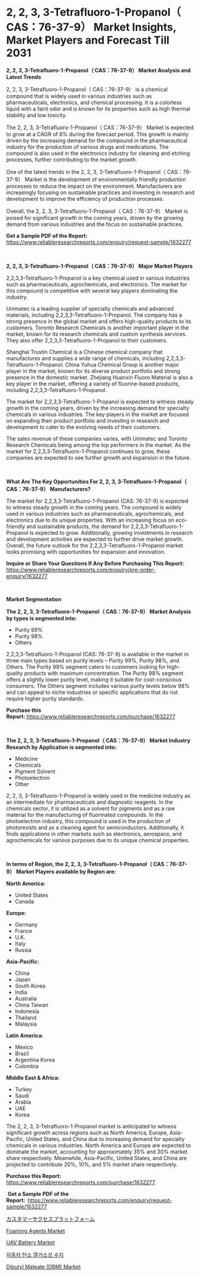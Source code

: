 <p><h1>2, 2, 3, 3-Tetrafluoro-1-Propanol（ CAS：76-37-9） Market Insights, Market Players and Forecast Till 2031</h1></p><p><strong>2, 2, 3, 3-Tetrafluoro-1-Propanol（ CAS：76-37-9） Market Analysis and Latest Trends</strong></p>
<p><p>2, 2, 3, 3-Tetrafluoro-1-Propanol（ CAS：76-37-9） is a chemical compound that is widely used in various industries such as pharmaceuticals, electronics, and chemical processing. It is a colorless liquid with a faint odor and is known for its properties such as high thermal stability and low toxicity.</p><p>The 2, 2, 3, 3-Tetrafluoro-1-Propanol（ CAS：76-37-9） Market is expected to grow at a CAGR of 8% during the forecast period. This growth is mainly driven by the increasing demand for the compound in the pharmaceutical industry for the production of various drugs and medications. The compound is also used in the electronics industry for cleaning and etching processes, further contributing to the market growth.</p><p>One of the latest trends in the 2, 2, 3, 3-Tetrafluoro-1-Propanol（ CAS：76-37-9） Market is the development of environmentally friendly production processes to reduce the impact on the environment. Manufacturers are increasingly focusing on sustainable practices and investing in research and development to improve the efficiency of production processes.</p><p>Overall, the 2, 2, 3, 3-Tetrafluoro-1-Propanol（ CAS：76-37-9） Market is poised for significant growth in the coming years, driven by the growing demand from various industries and the focus on sustainable practices.</p></p>
<p><strong>Get a Sample PDF of the Report:&nbsp;</strong> <a href="https://www.reliableresearchreports.com/enquiry/request-sample/1632277">https://www.reliableresearchreports.com/enquiry/request-sample/1632277</a></p>
<p>&nbsp;</p>
<p><strong>2, 2, 3, 3-Tetrafluoro-1-Propanol（ CAS：76-37-9） Major Market Players</strong></p>
<p><p>2,2,3,3-Tetrafluoro-1-Propanol is a key chemical used in various industries such as pharmaceuticals, agrochemicals, and electronics. The market for this compound is competitive with several key players dominating the industry.</p><p>Unimatec is a leading supplier of specialty chemicals and advanced materials, including 2,2,3,3-Tetrafluoro-1-Propanol. The company has a strong presence in the global market and offers high-quality products to its customers. Toronto Research Chemicals is another important player in the market, known for its research chemicals and custom synthesis services. They also offer 2,2,3,3-Tetrafluoro-1-Propanol to their customers.</p><p>Shanghai Trustin Chemical is a Chinese chemical company that manufactures and supplies a wide range of chemicals, including 2,2,3,3-Tetrafluoro-1-Propanol. China Yuhua Chemical Group is another major player in the market, known for its diverse product portfolio and strong presence in the domestic market. Zhejiang Huanxin Fluoro Material is also a key player in the market, offering a variety of fluorine-based products, including 2,2,3,3-Tetrafluoro-1-Propanol.</p><p>The market for 2,2,3,3-Tetrafluoro-1-Propanol is expected to witness steady growth in the coming years, driven by the increasing demand for specialty chemicals in various industries. The key players in the market are focused on expanding their product portfolio and investing in research and development to cater to the evolving needs of their customers.</p><p>The sales revenue of these companies varies, with Unimatec and Toronto Research Chemicals being among the top performers in the market. As the market for 2,2,3,3-Tetrafluoro-1-Propanol continues to grow, these companies are expected to see further growth and expansion in the future.</p></p>
<p>&nbsp;</p>
<p><strong>What Are The Key Opportunities For 2, 2, 3, 3-Tetrafluoro-1-Propanol（ CAS：76-37-9） Manufacturers?</strong></p>
<p><p>The market for 2,2,3,3-Tetrafluoro-1-Propanol (CAS: 76-37-9) is expected to witness steady growth in the coming years. The compound is widely used in various industries such as pharmaceuticals, agrochemicals, and electronics due to its unique properties. With an increasing focus on eco-friendly and sustainable products, the demand for 2,2,3,3-Tetrafluoro-1-Propanol is expected to grow. Additionally, growing investments in research and development activities are expected to further drive market growth. Overall, the future outlook for the 2,2,3,3-Tetrafluoro-1-Propanol market looks promising with opportunities for expansion and innovation.</p></p>
<p><strong>Inquire or Share Your Questions If Any Before Purchasing This Report:</strong> <a href="https://www.reliableresearchreports.com/enquiry/pre-order-enquiry/1632277">https://www.reliableresearchreports.com/enquiry/pre-order-enquiry/1632277</a></p>
<p>&nbsp;</p>
<p><strong>Market Segmentation</strong></p>
<p><strong>The 2, 2, 3, 3-Tetrafluoro-1-Propanol（ CAS：76-37-9） Market Analysis by types is segmented into:</strong></p>
<p><ul><li>Purity 99%</li><li>Purity 98%</li><li>Others</li></ul></p>
<p><p>2,2,3,3-Tetrafluoro-1-Propanol (CAS: 76-37-9) is available in the market in three main types based on purity levels – Purity 99%, Purity 98%, and Others. The Purity 99% segment caters to customers looking for high-quality products with maximum concentration. The Purity 98% segment offers a slightly lower purity level, making it suitable for cost-conscious consumers. The Others segment includes various purity levels below 98% and can appeal to niche industries or specific applications that do not require higher purity standards.</p></p>
<p><strong>Purchase this Report:&nbsp;</strong><a href="https://www.reliableresearchreports.com/purchase/1632277">https://www.reliableresearchreports.com/purchase/1632277</a></p>
<p>&nbsp;</p>
<p><strong>The 2, 2, 3, 3-Tetrafluoro-1-Propanol（ CAS：76-37-9） Market Industry Research by Application is segmented into:</strong></p>
<p><ul><li>Medicine</li><li>Chemicals</li><li>Pigment Solvent</li><li>Photoelectron</li><li>Other</li></ul></p>
<p><p>2, 2, 3, 3-Tetrafluoro-1-Propanol is widely used in the medicine industry as an intermediate for pharmaceuticals and diagnostic reagents. In the chemicals sector, it is utilized as a solvent for pigments and as a raw material for the manufacturing of fluorinated compounds. In the photoelectron industry, this compound is used in the production of photoresists and as a cleaning agent for semiconductors. Additionally, it finds applications in other markets such as electronics, aerospace, and agrochemicals for various purposes due to its unique chemical properties.</p></p>
<p>&nbsp;</p>
<p><strong>In terms of Region, the 2, 2, 3, 3-Tetrafluoro-1-Propanol（ CAS：76-37-9） Market Players available by Region are:</strong></p>
<p>
    <p> <strong> North America: </strong>
        <ul>
            <li>United States</li>
            <li>Canada</li>
        </ul>
        </p> 
    <p> <strong> Europe: </strong>
        <ul>
            <li>Germany</li>
            <li>France</li>
            <li>U.K.</li>
            <li>Italy</li>
            <li>Russia</li>
        </ul>
        </p> 
    <p> <strong> Asia-Pacific: </strong>
        <ul>
            <li>China</li>
            <li>Japan</li>
            <li>South Korea</li>
            <li>India</li>
            <li>Australia</li>
            <li>China Taiwan</li>
            <li>Indonesia</li>
            <li>Thailand</li>
            <li>Malaysia</li>
        </ul>
        </p> 
    <p> <strong> Latin America: </strong>
        <ul>
            <li>Mexico</li>
            <li>Brazil</li>
            <li>Argentina Korea</li>
            <li>Colombia</li>
        </ul>
        </p> 
    <p> <strong> Middle East & Africa: </strong>
        <ul>
            <li>Turkey</li>
            <li>Saudi</li>
            <li>Arabia</li>
            <li>UAE</li>
            <li>Korea</li>
        </ul>
    </p>
    </p>
<p><p>The 2, 2, 3, 3-Tetrafluoro-1-Propanol market is anticipated to witness significant growth across regions such as North America, Europe, Asia-Pacific, United States, and China due to increasing demand for specialty chemicals in various industries. North America and Europe are expected to dominate the market, accounting for approximately 35% and 30% market share respectively. Meanwhile, Asia-Pacific, United States, and China are projected to contribute 20%, 10%, and 5% market share respectively.</p></p>
<p><strong>Purchase this Report: </strong><a href="https://www.reliableresearchreports.com/purchase/1632277">https://www.reliableresearchreports.com/purchase/1632277</a></p>
<p>&nbsp;<strong>Get a Sample PDF of the Report:&nbsp;&nbsp;</strong><a href="https://www.reliableresearchreports.com/enquiry/request-sample/1632277">https://www.reliableresearchreports.com/enquiry/request-sample/1632277</a></p>
<p><strong></strong></p>
<p><p><a href="https://medium.com/@presleymertz2021/%E3%81%8A%E5%AE%A2%E6%A7%98%E6%88%90%E5%8A%9F%E3%83%97%E3%83%A9%E3%83%83%E3%83%88%E3%83%95%E3%82%A9%E3%83%BC%E3%83%A0%E5%B8%82%E5%A0%B4%E3%81%AE%E3%83%88%E3%83%AC%E3%83%B3%E3%83%89%E3%81%8A%E3%82%88%E3%81%B3%E5%B8%82%E5%A0%B4%E5%88%86%E6%9E%90%E3%81%AF-2024%E5%B9%B4%E3%81%8B%E3%82%892031%E5%B9%B4%E3%81%BE%E3%81%A7%E3%81%AE%E4%BA%88%E6%B8%AC%E3%81%95%E3%82%8C%E3%81%A6%E3%81%84%E3%81%BE%E3%81%99-4a33bc8c6ec8">カスタマーサクセスプラットフォーム</a></p><p><a href="https://view.publitas.com/reportprime-1/foaming-agents-market-provides-a-comprehensive-analysis-including-a-macro-overview-of-the-market-as-well-as-micro-details-such-as-market-size-and-competitive-landscape/">Foaming Agents Market</a></p><p><a href="https://confirmed-shield-e13.notion.site/UAV-Battery-Market-with-the-goal-of-estimating-the-market-size-and-future-growth-potential-of-variou-8319e3d0d94940eb815e346fb3aa1a70">UAV Battery Market</a></p><p><a href="https://medium.com/@duttgfgzg7325/%EC%9E%90%EB%8F%99%EC%B0%A8-%ED%83%84%EC%86%8C-%EC%97%B4%EA%B0%80%EC%86%8C%EC%A0%9C-%EC%8B%9C%EC%9E%A5-%EC%A7%80%ED%91%9C-%ED%95%B4%EC%84%9D-%EC%8B%9C%EC%9E%A5-%EC%A0%90%EC%9C%A0%EC%9C%A8-%ED%8A%B8%EB%A0%8C%EB%93%9C-%EB%B0%8F-%EC%84%B1%EC%9E%A5-%ED%8C%A8%ED%84%B4-f8292f533b98">자동차 탄소 열가소성 수지</a></p><p><a href="https://sore-arch-6db.notion.site/Dibutyl-Maleate-DBM-Market-Size-Reflecting-a-Forecast-Till-2031-Market-By-Type-By-Application-an-f8649b8ddf824d33807ec6ae766cf258">Dibutyl Maleate (DBM) Market</a></p></p>
